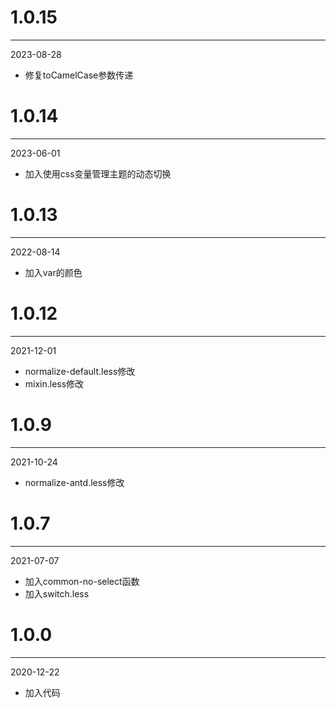 # 1.0.15

***

2023-08-28

* 修复toCamelCase参数传递

# 1.0.14

***

2023-06-01

* 加入使用css变量管理主题的动态切换

# 1.0.13

***

2022-08-14

* 加入var的颜色

# 1.0.12

***

2021-12-01

* normalize-default.less修改
* mixin.less修改

# 1.0.9

***

2021-10-24

* normalize-antd.less修改

# 1.0.7

***

2021-07-07

* 加入common-no-select函数
* 加入switch.less

# 1.0.0

***

2020-12-22

* 加入代码
